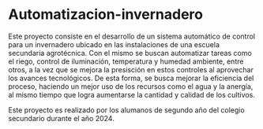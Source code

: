 # Automatizacion-invernadero

Este proyecto consiste en el desarrollo de un sistema automático de control para un invernadero ubicado en las instalaciones de una escuela secundaria agrotécnica. Con el mismo se buscan automatizar tareas como el riego, control de iluminación, temperatura y humedad ambiente, entre otros, a la vez que se mejora la presisción en estos controles al aprovechar los avances tecnológicos. De esta forma, se busca mejorar la eficiencia del proceso, haciendo un mejor uso de los recursos como el agua y la anergía, al mismo tiempo que logra aumentarse la cantidad y calidad de los cultivos.  

Este proyecto es realizado por los alumanos de segundo año del colegio secundario durante el año 2024.   
